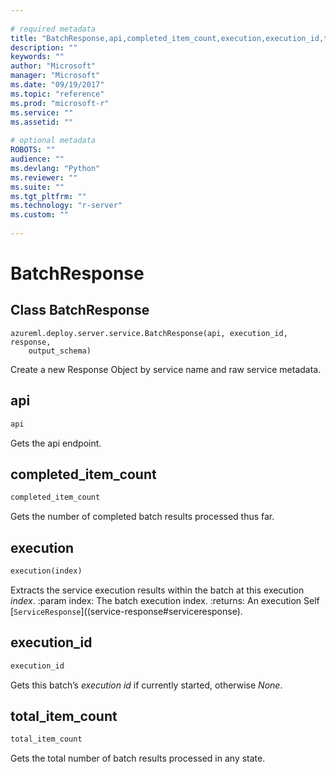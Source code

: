 ```yaml
--- 
 
# required metadata 
title: "BatchResponse,api,completed_item_count,execution,execution_id,total_item_count: from azureml-model-management-sdk – Machine Learning Server | Microsoft Docs" 
description: "" 
keywords: "" 
author: "Microsoft" 
manager: "Microsoft" 
ms.date: "09/19/2017" 
ms.topic: "reference" 
ms.prod: "microsoft-r" 
ms.service: "" 
ms.assetid: "" 
 
# optional metadata 
ROBOTS: "" 
audience: "" 
ms.devlang: "Python" 
ms.reviewer: "" 
ms.suite: "" 
ms.tgt_pltfrm: "" 
ms.technology: "r-server" 
ms.custom: "" 
 
---
```


# BatchResponse


## Class BatchResponse



```
azureml.deploy.server.service.BatchResponse(api, execution_id, response,
    output_schema)
```




Create a new Response Object by service name and raw service metadata.



## api

```python
api
```




Gets the api endpoint.



## completed_item_count

```python
completed_item_count
```




Gets the number of completed batch results processed thus far.



## execution

```python
execution(index)
```




Extracts the service execution results within the batch at this
execution *index*.
:param index: The batch execution index.
:returns: An execution Self [`ServiceResponse`]((service-response#serviceresponse).



## execution_id

```python
execution_id
```




Gets this batch’s *execution id* if currently started, otherwise *None*.



## total_item_count

```python
total_item_count
```




Gets the total number of batch results processed in any state.
